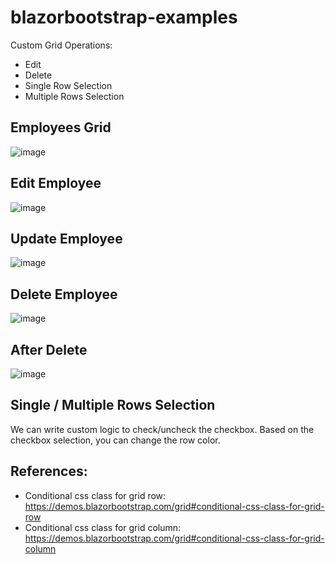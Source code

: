 # blazorbootstrap-examples

Custom Grid Operations:
- Edit
- Delete
- Single Row Selection
- Multiple Rows Selection

## Employees Grid
![image](https://user-images.githubusercontent.com/2337067/230451580-18ab4544-15f7-4e1c-b991-9b4424a1a0a2.png)

## Edit Employee
![image](https://user-images.githubusercontent.com/2337067/230451895-dad8cbeb-63b2-4834-8b7b-dfc3c71d2e81.png)

## Update Employee
![image](https://user-images.githubusercontent.com/2337067/230452078-a795a940-690b-48dc-ba58-72e35550d0d4.png)

## Delete Employee
![image](https://user-images.githubusercontent.com/2337067/230452303-41bf0c43-ce32-4f93-be7c-247775a5c930.png)

## After Delete
![image](https://user-images.githubusercontent.com/2337067/230452371-acf6d8ef-0967-4819-9b2b-ddc5722033be.png)

## Single / Multiple Rows Selection
We can write custom logic to check/uncheck the checkbox. Based on the checkbox selection, you can change the row color.

## References:
- Conditional css class for grid row: https://demos.blazorbootstrap.com/grid#conditional-css-class-for-grid-row
- Conditional css class for grid column: https://demos.blazorbootstrap.com/grid#conditional-css-class-for-grid-column
